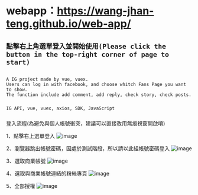 # webapp：https://wang-jhan-teng.github.io/web-app/

## `點擊右上角選單登入並開始使用(Please click the button in the top-right corner of page to start)`

## 
```
A IG project made by vue, vuex.
Users can log in with facebook, and choose whitch Fans Page you want to show.
The function include add comment, add reply, check story, check posts.
```

### 
```
IG API, vue, vuex, axios, SDK, JavaScript
```

###
登入流程(為避免與個人帳號衝突，建議可以直接改用無痕視窗開啟唷)

1、點擊右上選單登入
![image](https://user-images.githubusercontent.com/85831251/141080060-f9137743-ecfc-4a19-9d57-2122920b73b7.png)

2、瀏覽器跳出帳號密碼，因處於測試階段，所以請以此組帳號密碼登入
![image](https://user-images.githubusercontent.com/85831251/141080269-39b6bd95-409b-406d-ab39-97258846f421.png)

3、選取商業帳號
![image](https://user-images.githubusercontent.com/85831251/141080467-df52d33d-bd2a-4bb5-84f6-db011db15faa.png)

4、選取與商業帳號連結的粉絲專頁
![image](https://user-images.githubusercontent.com/85831251/141080569-7731e4cc-1e58-4f91-bfe7-5bce35f6e776.png)

5、全部授權
![image](https://user-images.githubusercontent.com/85831251/141080657-5d56a02e-2e7d-4b7a-b715-c2c6496e9835.png)

